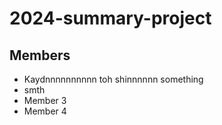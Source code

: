 # 2024-summary-project

## Members

- Kaydnnnnnnnnnn toh shinnnnnn something
- smth
- Member 3
- Member 4

<Description of your project>
